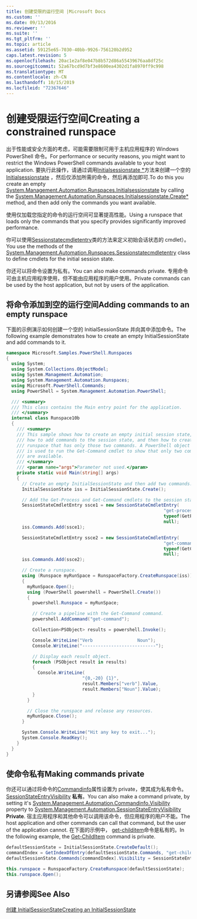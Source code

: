 ```yaml
---
title: 创建受限的运行空间 |Microsoft Docs
ms.custom: ''
ms.date: 09/13/2016
ms.reviewer: ''
ms.suite: ''
ms.tgt_pltfrm: ''
ms.topic: article
ms.assetid: 59125e65-7030-40bb-9926-756120b2d952
caps.latest.revision: 5
ms.openlocfilehash: 20ac1e2af8e047b8b572d86a55439676aa8df25c
ms.sourcegitcommit: 52a67bcd9d7bf3e8600ea4302d1fa8970ff9c998
ms.translationtype: MT
ms.contentlocale: zh-CN
ms.lasthandoff: 10/15/2019
ms.locfileid: "72367646"
---
```

# <a name="creating-a-constrained-runspace"></a><span data-ttu-id="cda86-102">创建受限运行空间</span><span class="sxs-lookup"><span data-stu-id="cda86-102">Creating a constrained runspace</span></span>

<span data-ttu-id="cda86-103">出于性能或安全方面的考虑，可能需要限制可用于主机应用程序的 Windows PowerShell 命令。</span><span class="sxs-lookup"><span data-stu-id="cda86-103">For performance or security reasons, you might want to restrict the Windows PowerShell commands available to your host application.</span></span> <span data-ttu-id="cda86-104">要执行此操作，请通过调用[Initialsessionstate \*](/dotnet/api/System.Management.Automation.Runspaces.InitialSessionState.Create)方法来创建一个空的[Initialsessionstate](/dotnet/api/System.Management.Automation.Runspaces.InitialSessionState) ，然后仅添加所需的命令，然后再添加即可.</span><span class="sxs-lookup"><span data-stu-id="cda86-104">To do this you create an empty [System.Management.Automation.Runspaces.Initialsessionstate](/dotnet/api/System.Management.Automation.Runspaces.InitialSessionState) by calling the [System.Management.Automation.Runspaces.Initialsessionstate.Create\*](/dotnet/api/System.Management.Automation.Runspaces.InitialSessionState.Create) method, and then add only the commands you want available.</span></span>

 <span data-ttu-id="cda86-105">使用仅加载您指定的命令的运行空间可显著提高性能。</span><span class="sxs-lookup"><span data-stu-id="cda86-105">Using a runspace that loads only the commands that you specify provides significantly improved performance.</span></span>

 <span data-ttu-id="cda86-106">你可以使用[Sessionstatecmdletentry](/dotnet/api/System.Management.Automation.Runspaces.SessionStateCmdletEntry)类的方法来定义初始会话状态的 cmdlet）。</span><span class="sxs-lookup"><span data-stu-id="cda86-106">You use the methods of the [System.Management.Automation.Runspaces.Sessionstatecmdletentry](/dotnet/api/System.Management.Automation.Runspaces.SessionStateCmdletEntry) class to define cmdlets for the initial session state.</span></span>

 <span data-ttu-id="cda86-107">你还可以将命令设置为私有。</span><span class="sxs-lookup"><span data-stu-id="cda86-107">You can also make commands private.</span></span> <span data-ttu-id="cda86-108">专用命令可由主机应用程序使用，但不能由应用程序的用户使用。</span><span class="sxs-lookup"><span data-stu-id="cda86-108">Private commands can be used by the host application, but not by users of the application.</span></span>

## <a name="adding-commands-to-an-empty-runspace"></a><span data-ttu-id="cda86-109">将命令添加到空的运行空间</span><span class="sxs-lookup"><span data-stu-id="cda86-109">Adding commands to an empty runspace</span></span>

 <span data-ttu-id="cda86-110">下面的示例演示如何创建一个空的 InitialSessionState 并向其中添加命令。</span><span class="sxs-lookup"><span data-stu-id="cda86-110">The following example demonstrates how to create an empty InitialSessionState and add commands to it.</span></span>

```csharp
namespace Microsoft.Samples.PowerShell.Runspaces
{
  using System;
  using System.Collections.ObjectModel;
  using System.Management.Automation;
  using System.Management.Automation.Runspaces;
  using Microsoft.PowerShell.Commands;
  using PowerShell = System.Management.Automation.PowerShell;

  /// <summary>
  /// This class contains the Main entry point for the application.
  /// </summary>
  internal class Runspace10b
  {
    /// <summary>
    /// This sample shows how to create an empty initial session state,
    /// how to add commands to the session state, and then how to create a
    /// runspace that has only those two commands. A PowerShell object
    /// is used to run the Get-Command cmdlet to show that only two commands
    /// are available.
    /// </summary>
    /// <param name="args">Parameter not used.</param>
    private static void Main(string[] args)
    {
      // Create an empty InitialSessionState and then add two commands.
      InitialSessionState iss = InitialSessionState.Create();

      // Add the Get-Process and Get-Command cmdlets to the session state.
      SessionStateCmdletEntry ssce1 = new SessionStateCmdletEntry(
                                                            "get-process",
                                                            typeof(GetProcessCommand),
                                                            null);
      iss.Commands.Add(ssce1);

      SessionStateCmdletEntry ssce2 = new SessionStateCmdletEntry(
                                                            "get-command",
                                                            typeof(GetCommandCommand),
                                                            null);
      iss.Commands.Add(ssce2);

      // Create a runspace.
      using (Runspace myRunSpace = RunspaceFactory.CreateRunspace(iss))
      {
        myRunSpace.Open();
        using (PowerShell powershell = PowerShell.Create())
        {
          powershell.Runspace = myRunSpace;

          // Create a pipeline with the Get-Command command.
          powershell.AddCommand("get-command");

          Collection<PSObject> results = powershell.Invoke();

          Console.WriteLine("Verb                 Noun");
          Console.WriteLine("----------------------------");

          // Display each result object.
          foreach (PSObject result in results)
          {
            Console.WriteLine(
                             "{0,-20} {1}",
                             result.Members["verb"].Value,
                             result.Members["Noun"].Value);
          }
        }

        // Close the runspace and release any resources.
        myRunSpace.Close();
      }

      System.Console.WriteLine("Hit any key to exit...");
      System.Console.ReadKey();
    }
  }
}
```

## <a name="making-commands-private"></a><span data-ttu-id="cda86-111">使命令私有</span><span class="sxs-lookup"><span data-stu-id="cda86-111">Making commands private</span></span>

 <span data-ttu-id="cda86-112">你还可以通过将命令的[Commandinfo](/dotnet/api/System.Management.Automation.CommandInfo.Visibility)属性设置为 private，使其成为私有命令。 [SessionStateEntryVisibility](/dotnet/api/System.Management.Automation.SessionStateEntryVisibility) **私有**。</span><span class="sxs-lookup"><span data-stu-id="cda86-112">You can also make a command private, by setting it's [System.Management.Automation.Commandinfo.Visibility](/dotnet/api/System.Management.Automation.CommandInfo.Visibility) property to [System.Management.Automation.SessionStateEntryVisibility](/dotnet/api/System.Management.Automation.SessionStateEntryVisibility) **Private**.</span></span> <span data-ttu-id="cda86-113">宿主应用程序和其他命令可以调用该命令，但应用程序的用户不能。</span><span class="sxs-lookup"><span data-stu-id="cda86-113">The host application and other commands can call that command, but the user of the application cannot.</span></span> <span data-ttu-id="cda86-114">在下面的示例中， [get-childitem](/powershell/module/Microsoft.PowerShell.Management/Get-ChildItem)命令是私有的。</span><span class="sxs-lookup"><span data-stu-id="cda86-114">In the following example, the [Get-ChildItem](/powershell/module/Microsoft.PowerShell.Management/Get-ChildItem) command is private.</span></span>

```csharp
defaultSessionState = InitialSessionState.CreateDefault();
commandIndex = GetIndexOfEntry(defaultSessionState.Commands, "get-childitem");
defaultSessionState.Commands[commandIndex].Visibility = SessionStateEntryVisibility.Private;

this.runspace = RunspaceFactory.CreateRunspace(defaultSessionState);
this.runspace.Open();
```

## <a name="see-also"></a><span data-ttu-id="cda86-115">另请参阅</span><span class="sxs-lookup"><span data-stu-id="cda86-115">See Also</span></span>

 [<span data-ttu-id="cda86-116">创建 InitialSessionState</span><span class="sxs-lookup"><span data-stu-id="cda86-116">Creating an InitialSessionState</span></span>](./creating-an-initialsessionstate.md)
